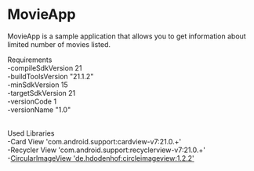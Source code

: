 # MovieApp
MovieApp is a sample application that allows you to get information about limited number of movies listed.<br>

Requirements<br>
 -compileSdkVersion 21<br>
 -buildToolsVersion "21.1.2"<br>
 -minSdkVersion 15<br>
 -targetSdkVersion 21<br>
 -versionCode 1<br>
 -versionName "1.0"<br><br>
       
 Used Libraries<br>
 -Card View  'com.android.support:cardview-v7:21.0.+'<br>
 -Recycler View 'com.android.support:recyclerview-v7:21.0.+'<br>
 -<a href="http://www.w3schools.com">CircularImageView 'de.hdodenhof:circleimageview:1.2.2'</a>
 
